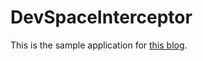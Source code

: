 # DevSpaceInterceptor

This is the sample application for [this blog](https://blogs.u2u.be/lander/post/2019/09/16/properly-propagating-azds-route-as-in-azure-dev-spaces).
